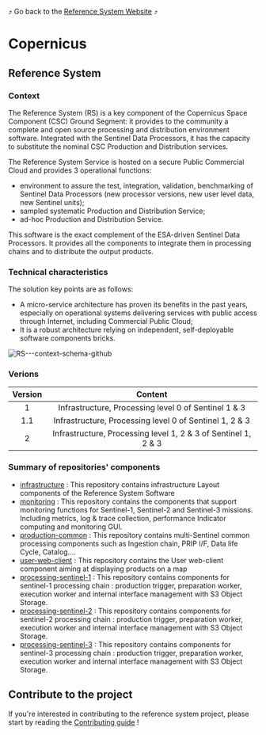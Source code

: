 :arrow_heading_up: Go back to the [Reference System Website](https://referencesystem.copernicus.eu/) :arrow_heading_up:

# Copernicus

## Reference System

### Context

The Reference System (RS) is a key component of the Copernicus Space Component (CSC) Ground Segment: it provides to the community a complete and open source processing and distribution environment software. Integrated with the Sentinel Data Processors, it has the capacity to substitute the nominal CSC Production and Distribution services. 

The Reference System Service is hosted on a secure Public Commercial Cloud and provides 3 operational functions:

- environment to assure the test, integration, validation, benchmarking of Sentinel Data Processors (new processor versions, new user level data, new Sentinel units);
- sampled systematic Production and Distribution Service;
- ad-hoc Production and Distribution Service.

This software is the exact complement of the ESA-driven Sentinel Data Processors. It provides all the components to integrate them in processing chains and to distribute the output products.

### Technical characteristics

The solution key points are as follows:
- A micro-service architecture has proven its benefits in the past years, especially on operational systems delivering services with public access through Internet, including Commercial Public Cloud;
- It is a robust architecture relying on independent, self-deployable software components bricks.

![RS---context-schema-github](https://user-images.githubusercontent.com/86782407/152809255-73a88a05-b4c8-489c-9d5f-44b5cffef537.jpg)

### Verions

| Version |                             Content                            |
|:-------:|:--------------------------------------------------------------:|
|    1    |      Infrastructure, Processing level 0 of Sentinel 1 & 3      |
|   1.1   |     Infrastructure, Processing level 0 of Sentinel 1, 2 & 3    |
|    2    | Infrastructure, Processing level 1, 2 & 3 of Sentinel 1, 2 & 3 |

### Summary of repositories' components

- [infrastructure](https://github.com/COPRS/infrastructure) : This repository contains infrastructure Layout components of the Reference System Software
- [monitoring](https://github.com/COPRS/monitoring) : This repository contains the components that support monitoring functions for Sentinel-1, Sentinel-2 and Sentinel-3 missions. Including metrics, log & trace collection, performance Indicator computing and monitoring GUI.
- [production-common](https://github.com/COPRS/production-common) : This repository contains multi-Sentinel common processing components such as Ingestion chain, PRIP I/F, Data life Cycle, Catalog....
- [user-web-client](https://github.com/COPRS/user-web-client) : This repository contains the User web-client component aiming at displaying products on a map
- [processing-sentinel-1](https://github.com/COPRS/processing-sentinel-1) : This repository contains components for sentinel-1 processing chain : production trigger, preparation worker, execution worker and internal interface management with S3 Object Storage.
- [processing-sentinel-2](https://github.com/COPRS/processing-sentinel-2) : This repository contains components for sentinel-2 processing chain : production trigger, preparation worker, execution worker and internal interface management with S3 Object Storage.
- [processing-sentinel-3](https://github.com/COPRS/processing-sentinel-3) : This repository contains components for sentinel-3 processing chain : production trigger, preparation worker, execution worker and internal interface management with S3 Object Storage.

## Contribute to the project

If you're interested in contributing to the reference system project, please start by reading the [Contributing guide](/contribute/) !
